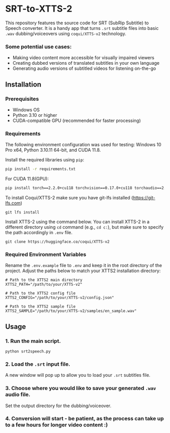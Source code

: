 
# SRT-to-XTTS-2

This repository features the source code for SRT (SubRip Subtitle) to Speech converter. It is a handy app that turns `.srt` subtitle files into basic `.wav` dubbing/voiceovers using `coqui/XTTS-v2` technology.

### Some potential use cases:

- Making video content more accessible for visually impaired viewers
- Creating dubbed versions of translated subtitles in your own language
- Generating audio versions of subtitled videos for listening on-the-go

## Installation

### Prerequisites

- Windows OS
- Python 3.10 or higher
- CUDA-compatible GPU (recommended for faster processing)

### Requirements
The following environment configuration was used for testing: Windows 10 Pro x64, Python 3.10.11 64-bit, and CUDA 11.8.

Install the required libraries using `pip`:

```bash
pip install -r requirements.txt
```

For CUDA 11.8(GPU):
```bash
pip install torch==2.2.0+cu118 torchvision==0.17.0+cu118 torchaudio==2.2.0 -f https://download.pytorch.org/whl/torch_stable.html  
```

To install Coqui/XTTS-2 make sure you have git-lfs installed (https://git-lfs.com)
```
git lfs install
```
Install XTTS-2 using the command below. You can install XTTS-2 in a different directory using `cd` command (e.g., `cd c:`), but make sure to specify the path accordingly in `.env` file.
```
git clone https://huggingface.co/coqui/XTTS-v2
```
### Required Environment Variables

Rename the `.env.example` file to `.env` and keep it in the root directory of the project. Adjust the paths below to match your XTTS2 installation directory:

```
# Path to the XTTS2 main directory
XTTS2_PATH="/path/to/your/XTTS-v2"

# Path to the XTTS2 config file
XTTS2_CONFIG="/path/to/your/XTTS-v2/config.json"

# Path to the XTTS2 sample file
XTTS2_SAMPLE="/path/to/your/XTTS-v2/samples/en_sample.wav"
```

## Usage

### 1. Run the main script.
```
python srt2speech.py
```
### 2. Load the `.srt` input file.
A new window will pop up to allow you to load your `.srt` subtitles file.

### 3. Choose where you would like to save your generated `.wav` audio file.
Set the output directory for the dubbing/voiceover.

### 4. Conversion will start - be patient, as the process can take up to a few hours for longer video content :)
